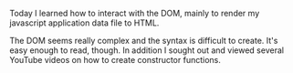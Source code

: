 Today I learned how to interact with the DOM, mainly to render my javascript application data file to HTML.  

The DOM seems really complex and the syntax is difficult to create.  It's easy enough to read, though.  In addition I sought out and viewed several YouTube videos on how to create constructor functions.
